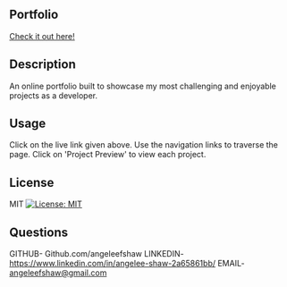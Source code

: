   ## Portfolio
  [Check it out here!](https://angeleefshaw.github.io/2022-Portfolio "Fullstack Portfolio")

  ## Description 
  An online portfolio built to showcase my most challenging and enjoyable projects as a developer.

  ## Usage
  Click on the live link given above. Use the navigation links to traverse the page. Click on 'Project Preview' to view each project.

  ## License
  MIT [![License: MIT](https://img.shields.io/badge/License-MIT-yellow.svg)](https://opensource.org/licenses/MIT)

  ## Questions
  GITHUB- Github.com/angeleefshaw
  LINKEDIN-  https://www.linkedin.com/in/angelee-shaw-2a65861bb/
  EMAIL- angeleefshaw@gmail.com
  
